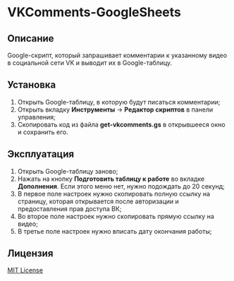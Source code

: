 # VKComments-GoogleSheets

## Описание

Google-скрипт, который запрашивает комментарии к указанному видео
 в социальной сети VK и выводит их в Google-таблицу.

## Установка

1. Открыть Google-таблицу, в которую будут писаться комментарии;
2. Открыть вкладку **Инструменты** -> **Редактор скриптов** в панели управления;
3. Скопировать код из файла **get-vkcomments.gs** в открывшееся окно и сохранить его.

## Эксплуатация

1. Открыть Google-таблицу заново;
2. Нажать на кнопку **Подготовить таблицу к работе** во вкладке **Дополнения**.
 Если этого меню нет, нужно подождать до 20 секунд;
3. В первое поле настроек нужно скопировать полную ссылку на страницу,
 которая открывается после авторизации и предоставления прав доступа ВК;
4. Во второе поле настроек нужно скопировать прямую ссылку на видео;
5. В третье поле настроек нужно вписать дату окончания работы;

## Лицензия

[MIT License](https://github.com/Ragnaruk/VKComments-GoogleSheets/blob/master/LICENSE)
